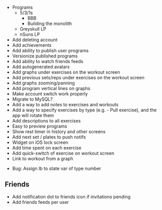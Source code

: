 - Programs
  - 5/3/1s
    - BBB
    - Building the monolith
  - Greyskull LP
  - nSuns LP
- Add deleting account
- Add achievements
- Add ability to publish user programs
- Versionize published programs
- Add ability to watch friends feeds
- Add autogenerated avatars
- Add graphs under exercises on the workout screen
- Add previous sets/reps under exercises on the workout screen
- Add graphs zooming/panning
- Add program vertical lines on graphs
- Make account switch work properly
- Migrate to MySQL?
- Add a way to add notes to exercises and workouts
- Add a way to specify exercises by type (e.g. - Pull exercise), and the app will rotate them
- Add descriptions to all exercises
- Easy to preview programs
- Show rest timer in history and other screens
- Add next set / plates to push notifs
- Widget on iOS lock screen
- Add time spent on each exercise
- Add quick-switch of exercise on workout screen
- Link to workout from a graph

* Bug:
  Assign lb to state var of type number

## Friends

- Add notification dot to friends icon if invitations pending
- Add friends feeds per user
